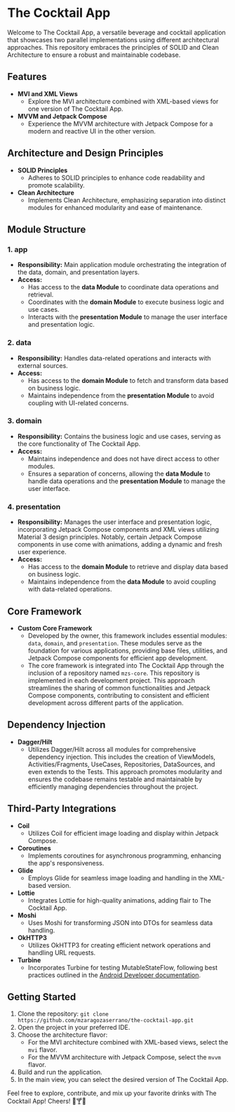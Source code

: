 # The Cocktail App

Welcome to The Cocktail App, a versatile beverage and cocktail application that showcases two parallel implementations using different architectural approaches. This repository embraces the principles of SOLID and Clean Architecture to ensure a robust and maintainable codebase.

## Features

- **MVI and XML Views**
  - Explore the MVI architecture combined with XML-based views for one version of The Cocktail App.
- **MVVM and Jetpack Compose**
  - Experience the MVVM architecture with Jetpack Compose for a modern and reactive UI in the other version.

## Architecture and Design Principles

- **SOLID Principles**
  - Adheres to SOLID principles to enhance code readability and promote scalability.
- **Clean Architecture**
  - Implements Clean Architecture, emphasizing separation into distinct modules for enhanced modularity and ease of maintenance.

## Module Structure

### 1. **app**
  - **Responsibility:** Main application module orchestrating the integration of the data, domain, and presentation layers.
  - **Access:**
    - Has access to the **data Module** to coordinate data operations and retrieval.
    - Coordinates with the **domain Module** to execute business logic and use cases.
    - Interacts with the **presentation Module** to manage the user interface and presentation logic.

### 2. **data**
  - **Responsibility:** Handles data-related operations and interacts with external sources.
  - **Access:**
    - Has access to the **domain Module** to fetch and transform data based on business logic.
    - Maintains independence from the **presentation Module** to avoid coupling with UI-related concerns.

### 3. **domain**
  - **Responsibility:** Contains the business logic and use cases, serving as the core functionality of The Cocktail App.
  - **Access:**
    - Maintains independence and does not have direct access to other modules.
    - Ensures a separation of concerns, allowing the **data Module** to handle data operations and the **presentation Module** to manage the user interface.

### 4. **presentation**
  - **Responsibility:** Manages the user interface and presentation logic, incorporating Jetpack Compose components and XML views utilizing Material 3 design principles. Notably, certain Jetpack Compose components in use come with animations, adding a dynamic and fresh user experience.
  - **Access:**
    - Has access to the **domain Module** to retrieve and display data based on business logic.
    - Maintains independence from the **data Module** to avoid coupling with data-related operations.
   
## Core Framework

- **Custom Core Framework**
  - Developed by the owner, this framework includes essential modules: `data`, `domain`, and `presentation`. These modules serve as the foundation for various applications, providing base files, utilities, and Jetpack Compose components for efficient app development.
  - The core framework is integrated into The Cocktail App through the inclusion of a repository named `mzs-core`. This repository is implemented in each development project. This approach streamlines the sharing of common functionalities and Jetpack Compose components, contributing to consistent and efficient development across different parts of the application.

## Dependency Injection

- **Dagger/Hilt**
  - Utilizes Dagger/Hilt across all modules for comprehensive dependency injection. This includes the creation of ViewModels, Activities/Fragments, UseCases, Repositories, DataSources, and even extends to the Tests. This approach promotes modularity and ensures the codebase remains testable and maintainable by efficiently managing dependencies throughout the project.
 
## Third-Party Integrations

- **Coil**
  - Utilizes Coil for efficient image loading and display within Jetpack Compose.
- **Coroutines**
  - Implements coroutines for asynchronous programming, enhancing the app's responsiveness.
- **Glide**
  - Employs Glide for seamless image loading and handling in the XML-based version.
- **Lottie**
  - Integrates Lottie for high-quality animations, adding flair to The Cocktail App.
- **Moshi**
  - Uses Moshi for transforming JSON into DTOs for seamless data handling.
- **OkHTTP3**
  - Utilizes OkHTTP3 for creating efficient network operations and handling URL requests.
- **Turbine**
  - Incorporates Turbine for testing MutableStateFlow, following best practices outlined in the [Android Developer documentation](https://developer.android.com/kotlin/flow/test?hl=es-419).

## Getting Started

1. Clone the repository: `git clone https://github.com/mzaragozaserrano/the-cocktail-app.git`
2. Open the project in your preferred IDE.
3. Choose the architecture flavor:
   - For the MVI architecture combined with XML-based views, select the `mvi` flavor.
   - For the MVVM architecture with Jetpack Compose, select the `mvvm` flavor.
4. Build and run the application.
5. In the main view, you can select the desired version of The Cocktail App.

Feel free to explore, contribute, and mix up your favorite drinks with The Cocktail App! Cheers! 🍹🍸🥂

